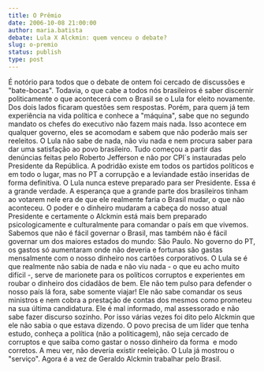 ```yaml
---
title: O Prêmio
date: 2006-10-08 21:00:00
author: maria.batista
debate: Lula X Alckmin: quem venceu o debate?
slug: o-premio
status: publish 
type: post
---
```


É notório para todos que o debate de ontem foi cercado de discussões e "bate-bocas". Todavia, o que cabe a todos nós brasileiros é saber discernir politicamente o que acontecerá com o Brasil se o Lula for eleito novamente. Dos dois lados ficaram questões sem respostas. Porém, para quem já tem experiência na vida política e conhece a "máquina", sabe que no segundo mandato os chefes do executivo não fazem mais nada. Isso acontece em qualquer governo, eles se acomodam e sabem que não poderão mais ser reeleitos. O Lula não sabe de nada, não viu nada e nem procura saber para dar uma satisfação ao povo brasileiro. Tudo começou a partir das denúncias feitas pelo Roberto Jefferson e não por CPI´s instauradas pelo Presidente da República. A podridão existe em todos os partidos políticos e em todo o lugar, mas no PT a corrupção e a leviandade estão inseridas de forma definitiva. O Lula nunca esteve preparado para ser Presidente. Essa é a grande verdade. A esperança que a grande parte dos brasileiros tinham ao votarem nele era de que ele realmente faria o Brasil mudar, o que não aconteceu. O poder e o dinheiro mudaram a cabeça do nosso atual Presidente e certamente o Alckmin está mais bem preparado psicologicamente e culturalmente para comandar o país em que vivemos. Sabemos que não é fácil governar o Brasil, mas também não é fácil governar um dos maiores estados do mundo: São Paulo. No governo do PT, os gastos só aumentaram onde não deveria e fortunas são gastas mensalmente com o nosso dinheiro nos cartões corporativos. O Lula se é que realmente não sabia de nada e não viu nada - o que eu acho muito difícil -, serve de marionete para os políticos corruptos e experientes em roubar o dinheiro dos cidadãos de bem. Ele não tem pulso para defender o nosso país lá fora, sabe somente viajar! Ele não sabe comandar os seus ministros e nem cobra a prestação de contas dos mesmos como prometeu na sua última candidatura. Ele é mal informado, mal assessorado e não sabe fazer discurso sozinho. Por isso várias vezes foi dito pelo Alckmin que ele não sabia o que estava dizendo. O povo precisa de um líder que tenha estudo, conheça a política (não a politicagem), não seja cercado de corruptos e que saiba como gastar o nosso dinheiro da forma  e modo corretos. A meu ver, não deveria existir reeleição. O Lula já mostrou o "serviço". Agora é a vez de Geraldo Alckmin trabalhar pelo Brasil.


